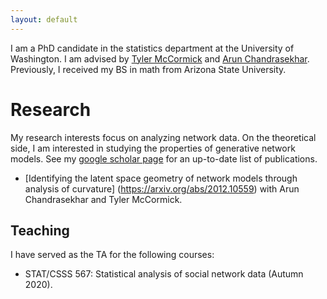 ```yaml
---
layout: default
---
```


I am a PhD candidate in the statistics department at the University of Washington. I am advised by [Tyler McCormick](https://thmccormick.github.io/) and [Arun Chandrasekhar](https://web.stanford.edu/~arungc/). Previously, I received my BS in math from Arizona State University.



# Research 
My research interests focus on analyzing network data. On the theoretical side, I am interested in studying the properties of generative network models. 
See my [google scholar page](https://scholar.google.com/citations?user=Ab-RAckAAAAJ&hl=en) for an up-to-date list of publications. 

- [Identifying the latent space geometry of network models through analysis of curvature] (https://arxiv.org/abs/2012.10559) with Arun Chandrasekhar and Tyler McCormick.





## Teaching

I have served as the TA for the following courses:
- STAT/CSSS 567: Statistical analysis of social network data (Autumn 2020). 

